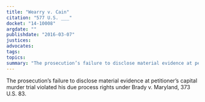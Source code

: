 ```yaml
---
title: "Wearry v. Cain"
citation: "577 U.S. ___"
docket: "14-10008"
argdate: ""
publishdate: "2016-03-07"
justices:
advocates:
tags:
topics:
summary: "The prosecution’s failure to disclose material evidence at petitioner’s capital murder trial violated his due process rights under Brady v. Maryland, 373 U.S. 83."
---
```

The prosecution’s failure to disclose material evidence at petitioner’s capital murder trial violated his due process rights under Brady v. Maryland, 373 U.S. 83.

